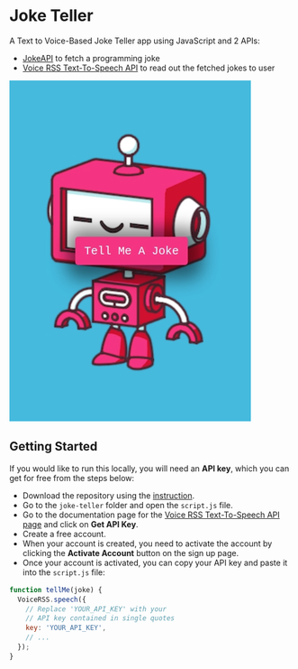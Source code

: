 # Joke Teller
A Text to Voice-Based Joke Teller app using JavaScript and 2 APIs:
- [JokeAPI](https://sv443.net/jokeapi/v2/) to fetch a programming joke
- [Voice RSS Text-To-Speech API](http://www.voicerss.org/api/) to read out the fetched jokes to user

[![](demo.png)](#)

## Getting Started
If you would like to run this locally, you will need an **API key**, which you can get for free from the steps below:
* Download the repository using the [instruction](https://help.github.com/en/github/creating-cloning-and-archiving-repositories/cloning-a-repository).
* Go to the `joke-teller` folder and open the `script.js` file.
* Go to the documentation page for the [Voice RSS Text-To-Speech API page](http://www.voicerss.org/api/) and click on **Get API Key**.
* Create a free account.
* When your account is created, you need to activate the account by clicking the **Activate Account** button on the sign up page.
* Once your account is activated, you can copy your API key and paste it into the `script.js` file:

```js
function tellMe(joke) {
  VoiceRSS.speech({
    // Replace 'YOUR_API_KEY' with your 
    // API key contained in single quotes
    key: 'YOUR_API_KEY',
    // ...
  });
}
```
